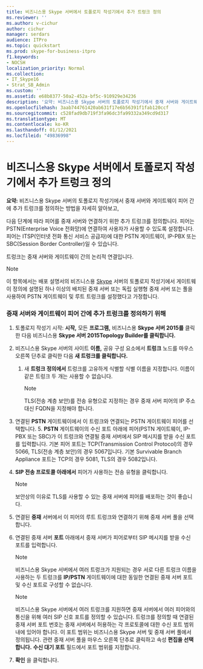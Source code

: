 ```yaml
---
title: 비즈니스용 Skype 서버에서 토폴로지 작성기에서 추가 트렁크 정의
ms.reviewer: ''
ms.author: v-cichur
author: cichur
manager: serdars
audience: ITPro
ms.topic: quickstart
ms.prod: skype-for-business-itpro
f1.keywords:
- NOCSH
localization_priority: Normal
ms.collection:
- IT_Skype16
- Strat_SB_Admin
ms.custom: ''
ms.assetid: e68b8377-50a2-452a-bf5c-910929e34236
description: '요약: 비즈니스용 Skype 서버의 토폴로지 작성기에서 중재 서버와 게이트웨이 피어 간에 추가 트렁크를 정의하는 방법을 설명하는 방법을 제공합니다.'
ms.openlocfilehash: 3aab744761420ab631f17e6b56391f1fab120ccf
ms.sourcegitcommit: c528fad9db719f3fa96dc3fa99332a349cd9d317
ms.translationtype: MT
ms.contentlocale: ko-KR
ms.lasthandoff: 01/12/2021
ms.locfileid: "49836998"
---
```

# <a name="define-additional-trunks-in-topology-builder-in-skype-for-business-server"></a>비즈니스용 Skype 서버에서 토폴로지 작성기에서 추가 트렁크 정의
 
**요약:** 비즈니스용 Skype 서버의 토폴로지 작성기에서 중재 서버와 게이트웨이 피어 간에 추가 트렁크를 정의하는 방법을 자세히 알아보고,
  
다음 단계에 따라 피어를 중재 서버와 연결하기 위한 추가 트렁크를 정의합니다. 피어는 PSTN(Enterprise Voice 전화망)에 연결하여 사용자가 사용할 수 있도록 설정합니다. 피어는 ITSP(인터넷 전화 통신 서비스 공급자)에 대한 PSTN 게이트웨이, IP-PBX 또는 SBC(Session Border Controller)일 수 있습니다.
  
트렁크는 중재 서버와 게이트웨이 간의 논리적 연결입니다.
  
> [!NOTE]
> 이 항목에서는 배포 설명서의 비즈니스용 [Skype](define-a-gateway.md) 서버의 토폴로지 작성기에서 게이트웨이 정의에 설명된 하나 이상의 배치된 중재 서버 또는 독립 실행형 중재 서버 또는 풀을 사용하여 PSTN 게이트웨이 및 루트 트렁크를 설정했다고 가정합니다.
  
### <a name="to-define-an-additional-trunk-between-a-mediation-server-and-a-gateway-peer"></a>중재 서버와 게이트웨이 피어 간에 추가 트렁크를 정의하기 위해

1. 토폴로지 작성기 시작: **시작,** 모든 **프로그램,** 비즈니스용 **Skype 서버 2015를** 클릭한 다음 비즈니스용 **Skype 서버 2015Topology Builder를 클릭합니다.**
    
2. 비즈니스용 Skype 서버의 사이트 **이름,** 공유 구성 요소에서 **트렁크** 노드를 마우스 오른쪽 단추로 클릭한 다음 **새 트렁크를 클릭합니다.**
   1. 새 **트렁크 정의에서** 트렁크를 고유하게 식별할 식별 이름을 지정합니다. 이름이 같은 트렁크 두 개는 사용할 수 없습니다.
    
      > [!NOTE]
      > TLS(전송 계층 보안)를 전송 유형으로 지정하는 경우 중재 서버 피어의 IP 주소 대신 FQDN을 지정해야 합니다. 
  
3. 연결된 **PSTN** 게이트웨이에서 이 트렁크와 연결되는 PSTN 게이트웨이 피어를 선택합니다.
    5. **PSTN** 게이트웨이의 수신 포트 아래에 피어(PSTN 게이트웨이, IP-PBX 또는 SBC)가 이 트렁크와 연결될 중재 서버에서 SIP 메시지를 받을 수신 포트를 입력합니다. 기본 피어 포트는 TCP(Transmission Control Protocol)의 경우 5066, TLS(전송 계층 보안)의 경우 5067입니다. 기본 Survivable Branch Appliance 포트는 TCP의 경우 5081, TLS의 경우 5082입니다.
    
4. **SIP 전송 프로토콜 아래에서** 피어가 사용하는 전송 유형을 클릭합니다.
    
    > [!NOTE]
    > 보안상의 이유로 TLS를 사용할 수 있는 중재 서버에 피어를 배포하는 것이 좋습니다. 
  
5. 연결된 **중재** 서버에서 이 피어의 루트 트렁크와 연결하기 위해 중재 서버 풀을 선택합니다.
    
6. 연결된 중재 서버 **포트** 아래에서 중재 서버가 피어로부터 SIP 메시지를 받을 수신 포트를 입력합니다.
    
    > [!NOTE]
    > 비즈니스용 Skype 서버에서 여러 트렁크가 지원되는 경우 서로 다른 트렁크 이름을 사용하는  두 트렁크를 **IP/PSTN** 게이트웨이에 대한 동일한 연결된 중재 서버 포트 및 수신 포트로 구성할 수 없습니다.
  
    > [!NOTE]
    > 비즈니스용 Skype 서버에서 여러 트렁크를 지원하면 중재 서버에서 여러 피어와의 통신을 위해 여러 SIP 신호 포트를 정의할 수 있습니다. 트렁크를 정의할 때  연결된 중재 서버 포트 번호는 중재 서버에서 허용하는 각 프로토콜에 대한 수신 포트 범위 내에 있어야 합니다. 이 포트 범위는 비즈니스용 Skype 서버 및 중재 서버 풀에서 정의됩니다. 관련 중재 서버 풀을 마우스 오른쪽 단추로 클릭하고 속성 **편집을 선택합니다.** **수신 대기 포트** 필드에서 포트 범위를 지정합니다.
  
7. **확인** 을 클릭합니다. 
    

